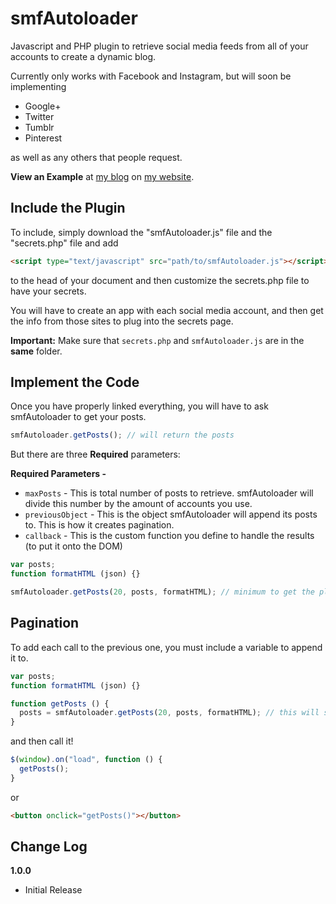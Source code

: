 # smfAutoloader
Javascript and PHP plugin to retrieve social media feeds from all of your accounts to create a dynamic blog.

Currently only works with Facebook and Instagram, but will soon be implementing

* Google+
* Twitter
* Tumblr
* Pinterest

as well as any others that people request.

__View an Example__ at [my blog](http://jmitchell.co/feed "Jake Mitchell's blog") on [my website](http://jmitchell.co "Jake Mitchell's website").

## Include the Plugin

To include, simply download the "smfAutoloader.js" file and the "secrets.php" file and add

```html
<script type="text/javascript" src="path/to/smfAutoloader.js"></script>
```

to the head of your document and then customize the secrets.php file to have your secrets.

You will have to create an app with each social media account, and then get the info from those sites to plug into the secrets page.

__Important:__ Make sure that `secrets.php` and `smfAutoloader.js` are in the __same__ folder.

## Implement the Code

Once you have properly linked everything, you will have to ask smfAutoloader to get your posts.

```js
smfAutoloader.getPosts(); // will return the posts
```

But there are three __Required__ parameters:

__Required Parameters -__
+ `maxPosts` - This is total number of posts to retrieve. smfAutoloader will divide this number by the amount of accounts you use.
+ `previousObject` - This is the object smfAutoloader will append its posts to. This is how it creates pagination.
+ `callback` - This is the custom function you define to handle the results (to put it onto the DOM)

```js
var posts;
function formatHTML (json) {}

smfAutoloader.getPosts(20, posts, formatHTML); // minimum to get the plugin to work
```

## Pagination

To add each call to the previous one, you must include a variable to append it to.

```js
var posts;
function formatHTML (json) {}

function getPosts () {
  posts = smfAutoloader.getPosts(20, posts, formatHTML); // this will set posts to be a javascript object from json
}
```

and then call it!

```js
$(window).on("load", function () {
  getPosts();
}
```
or
```html
<button onclick="getPosts()"></button>
```

## Change Log

__1.0.0__

- Initial Release

